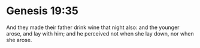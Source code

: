 # Genesis 19:35

And they made their father drink wine that night also: and the younger arose, and lay with him; and he perceived not when she lay down, nor when she arose.